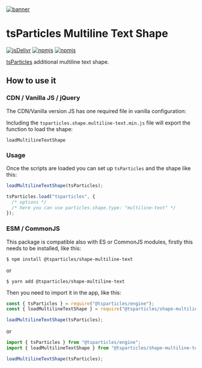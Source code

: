 [![banner](https://particles.js.org/images/banner3.png)](https://particles.js.org)

# tsParticles Multiline Text Shape

[![jsDelivr](https://data.jsdelivr.com/v1/package/npm/@tsparticles/shape-multiline-text/badge)](https://www.jsdelivr.com/package/npm/@tsparticles/shape-multiline-text)
[![npmjs](https://badge.fury.io/js/@tsparticles/shape-multiline-text.svg)](https://www.npmjs.com/package/@tsparticles/shape-multiline-text)
[![npmjs](https://img.shields.io/npm/dt/@tsparticles/shape-multiline-text)](https://www.npmjs.com/package/@tsparticles/shape-multiline-text)

[tsParticles](https://github.com/matteobruni/tsparticles) additional multiline text shape.

## How to use it

### CDN / Vanilla JS / jQuery

The CDN/Vanilla version JS has one required file in vanilla configuration:

Including the `tsparticles.shape.multiline-text.min.js` file will export the function to load the shape:

```text
loadMultilineTextShape
```

### Usage

Once the scripts are loaded you can set up `tsParticles` and the shape like this:

```javascript
loadMultilineTextShape(tsParticles);

tsParticles.load("tsparticles", {
  /* options */
  /* here you can use particles.shape.type: "multiline-text" */
});
```

### ESM / CommonJS

This package is compatible also with ES or CommonJS modules, firstly this needs to be installed, like this:

```shell
$ npm install @tsparticles/shape-multiline-text
```

or

```shell
$ yarn add @tsparticles/shape-multiline-text
```

Then you need to import it in the app, like this:

```javascript
const { tsParticles } = require("@tsparticles/engine");
const { loadMultilineTextShape } = require("@tsparticles/shape-multiline-text");

loadMultilineTextShape(tsParticles);
```

or

```javascript
import { tsParticles } from "@tsparticles/engine";
import { loadMultilineTextShape } from "@tsparticles/shape-multiline-text";

loadMultilineTextShape(tsParticles);
```

